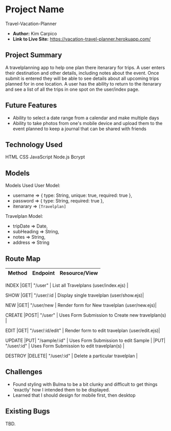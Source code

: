 # Project Name
Travel-Vacation-Planner

- **Author:** Kim Carpico
- **Link to Live Site:** https://vacation-travel-planner.herokuapp.com/


## Project Summary
A travelplanning app to help one plan there itenarary for trips. A user enters their destination and other details, including notes about the event. Once submit is entered they will be able to see details about all upcoming trips planned for in one location. A user has the ability to return to the itenarary and see a list of all the trips in one spot on the user/index page. 

## Future Features
- Ability to select a date range from a calendar and make multiple days
- Ability to take photos from one's mobile device and upload them to the event planned to keep a journal that can be shared with friends


## Technology Used
HTML
CSS
JavaScript
Node.js
Bcrypt


## Models
Models Used
User Model:
 - username => { type: String, unique: true, required: true }, 
 - password => { type: String, required: true },
 - itenarary => `[Travelplan]`

 Travelplan Model:
 - tripDate => Date, 
 - subHeading => String, 
 - notes => String,
 - address => String


## Route Map

| Method | Endpoint | Resource/View |
|--------|----------|---------------|
INDEX
|GET| "/user" | List all Travelplans (user/index.ejs) |

SHOW
|GET| "/user/:id | Display single travelplan (user/show.ejs)|

NEW 
|GET| "/user/new | Render form for New travelplan (user/new.ejs)|

CREATE 
|POST| "/user" | Uses Form Submission to Create new travelplan(s) |

EDIT
|GET| "/user/:id/edit" | Render form to edit travelplan (user/edit.ejs)|

UPDATE
|PUT| "/sample/:id" | Uses Form Submission to edit Sample |
|PUT| "/user/:id" | Uses Form Submission to edit travelplan(s) |

DESTROY
|DELETE| "/user/:id" | Delete a particular travelplan |


## Challenges
- Found styling with Bulma to be a bit clunky and difficult to get things 'exactly' how I intended them to be displayed. 
- Learned that I should design for mobile first, then desktop


## Existing Bugs
TBD.